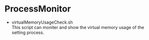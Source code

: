 ProcessMonitor
===========

* virtualMemoryUsageCheck.sh <br />
This script can moniter and show the virtual memory usage of the setting process.

